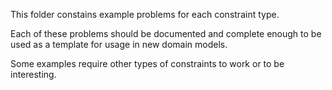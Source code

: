 This folder constains example problems for each constraint type.

Each of these problems should be documented and complete enough to be used as a template
for usage in new domain models. 

Some examples require other types of constraints to work or to be interesting.